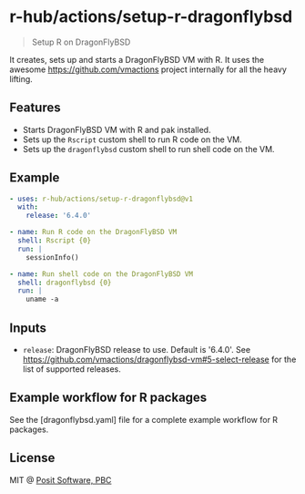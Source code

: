 # r-hub/actions/setup-r-dragonflybsd

> Setup R on DragonFlyBSD

It creates, sets up and starts a DragonFlyBSD VM with R.
It uses the awesome https://github.com/vmactions project internally for
all the heavy lifting.

## Features

* Starts DragonFlyBSD VM with R and pak installed.
* Sets up the `Rscript` custom shell to run R code on the VM.
* Sets up the `dragonflybsd` custom shell to run shell code on the VM.

## Example

```yaml
- uses: r-hub/actions/setup-r-dragonflybsd@v1
  with:
    release: '6.4.0'

- name: Run R code on the DragonFlyBSD VM
  shell: Rscript {0}
  run: |
    sessionInfo()

- name: Run shell code on the DragonFlyBSD VM
  shell: dragonflybsd {0}
  run: |
    uname -a
```

## Inputs

* `release`: DragonFlyBSD release to use. Default is '6.4.0'. See
  https://github.com/vmactions/dragonflybsd-vm#5-select-release for the list
  of supported releases.

## Example workflow for R packages

See the [dragonflybsd.yaml] file for a complete example workflow for R
packages.

## License

MIT @ [Posit Software, PBC](https://posit.co)
